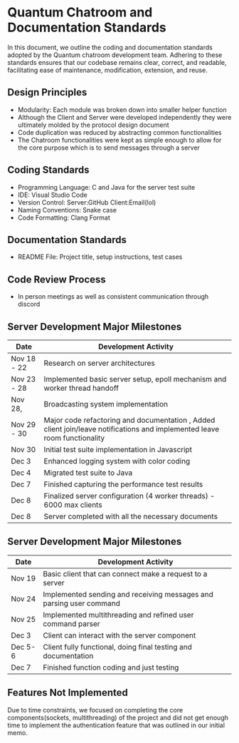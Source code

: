 # Quantum Chatroom and Documentation Standards

In this document, we outline the coding and documentation standards adopted by the Quantum chatroom development team. Adhering to these standards ensures that our codebase remains clear, correct, and readable, facilitating ease of maintenance, modification, extension, and reuse.


## Design Principles

* Modularity: Each module was broken down into smaller helper function
* Although the Client and Server were developed independently they were ultimately molded by the protocol design document
* Code duplication was reduced by abstracting common functionalities 
* The Chatroom functionalities were kept as simple enough to allow for the core purpose which is to send messages through a server

## Coding Standards

* Programming Language: C and Java for the server test suite
* IDE: Visual Studio Code
* Version Control: Server:GitHub Client:Email(lol)
* Naming Conventions: Snake case
* Code Formatting: Clang Format

## Documentation Standards

* README File: Project title, setup instructions, test cases

## Code Review Process

* In person meetings as well as consistent communication through discord 



## Server Development Major Milestones
| Date        | Development Activity                                                                                                      |
|-------------|---------------------------------------------------------------------------------------------------------------------------|
| Nov 18 - 22 | Research on server architectures                                                                                          |
| Nov 23 - 28 | Implemented basic server setup, epoll mechanism and worker thread handoff                                                 |
| Nov 28,     | Broadcasting system implementation                                                                                        |
| Nov 29 - 30 | Major code refactoring and documentation , Added client join/leave notifications and implemented leave room functionality |
| Nov 30      | Initial test suite implementation in Javascript                                                                           |
| Dec 3       | Enhanced logging system with color coding                                                                                 |
| Dec 4       | Migrated test suite to Java                                                                                               |
| Dec 7       | Finished capturing the performance test results                                                                           |
| Dec 8       | Finalized server configuration (4 worker threads) - 6000 max clients                                                      |
| Dec 8       | Server completed with all the necessary documents                                                                         |

## Server Development Major Milestones
| Date    | Development Activity                                                |
|---------|---------------------------------------------------------------------|
| Nov 19  | Basic client that can connect make a request to a server            |
| Nov 24  | Implemented sending and receiving messages and parsing user command |
| Nov 25  | Implemented multithreading and refined user command parser          |
| Dec 3   | Client can interact with the server component                       |
| Dec 5-6 | Client fully functional, doing final testing and documentation      |
| Dec 7   | Finished function coding and just testing                           |

## Features Not Implemented
Due to time constraints, we focused on completing the core components(sockets, multithreading) of the project and did not get enough time to implement the
authentication feature that was outlined in our initial memo.

